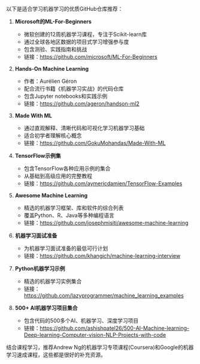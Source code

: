 以下是适合学习机器学习的优质GitHub仓库推荐：

1. **Microsoft的ML-For-Beginners**
   - 微软创建的12周机器学习课程，专注于Scikit-learn库
   - 通过全球各地区数据的项目式学习增强参与度
   - 包含测验、实践指南和挑战
   - 链接：https://github.com/microsoft/ML-For-Beginners

2. **Hands-On Machine Learning**
   - 作者：Aurélien Géron
   - 配合流行书籍《机器学习实战》的代码仓库
   - 包含Jupyter notebooks和实践示例
   - 链接：https://github.com/ageron/handson-ml2

3. **Made With ML**
   - 通过直观解释、清晰代码和可视化学习机器学习基础
   - 适合初学者理解核心概念
   - 链接：https://github.com/GokuMohandas/Made-With-ML

4. **TensorFlow示例集**
   - 包含TensorFlow各种应用示例的集合
   - 从基础到高级应用的完整教程
   - 链接：https://github.com/aymericdamien/TensorFlow-Examples

5. **Awesome Machine Learning**
   - 精选的机器学习框架、库和软件的综合列表
   - 覆盖Python、R、Java等多种编程语言
   - 链接：https://github.com/josephmisiti/awesome-machine-learning

6. **机器学习面试准备**
   - 为机器学习面试准备的最低可行计划
   - 链接：https://github.com/khangich/machine-learning-interview

7. **Python机器学习示例**
   - 精选的机器学习实例集合
   - 链接：https://github.com/lazyprogrammer/machine_learning_examples

8. **500+ AI机器学习项目集合**
   - 包含代码的500多个AI、机器学习、深度学习项目
   - 链接：https://github.com/ashishpatel26/500-AI-Machine-learning-Deep-learning-Computer-vision-NLP-Projects-with-code

结合课程学习，推荐Andrew Ng的机器学习专项课程(Coursera)和Google的机器学习速成课程，这些都是很好的补充资源。
